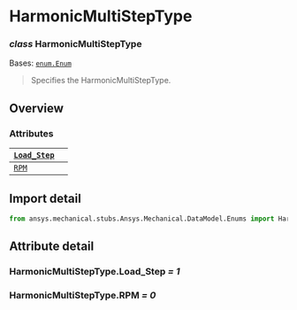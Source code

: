 # HarmonicMultiStepType

### *class* HarmonicMultiStepType

Bases: [`enum.Enum`](https://docs.python.org/3/library/enum.html#enum.Enum)

> Specifies the HarmonicMultiStepType.

> <!-- !! processed by numpydoc !! -->

## Overview

### Attributes

| [`Load_Step`](#HarmonicMultiStepType.Load_Step)   |    |
|---------------------------------------------------|----|
| [`RPM`](#HarmonicMultiStepType.RPM)               |    |

## Import detail

```python
from ansys.mechanical.stubs.Ansys.Mechanical.DataModel.Enums import HarmonicMultiStepType
```

## Attribute detail

### HarmonicMultiStepType.Load_Step *= 1*

### HarmonicMultiStepType.RPM *= 0*
